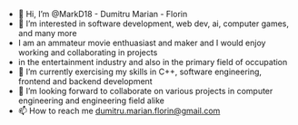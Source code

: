 - 👋 Hi, I’m @MarkD18 - Dumitru Marian - Florin
- 👀 I’m interested in software development, web dev, ai, computer games, and many more
- I am an ammateur movie enthuasiast and maker and I would enjoy working and collaborating in projects
- in the entertainment industry and also in the primary field of occupation
- 🌱 I’m currently exercising my skills in C++, software engineering, frontend and backend development
- 💞️ I’m looking forward to collaborate on various projects in computer engineering and engineering field alike
- 📫 How to reach me dumitru.marian.florin@gmail.com

<!---
MarkD18/MarkD18 is a ✨ special ✨ repository because its `README.md` (this file) appears on your GitHub profile.
You can click the Preview link to take a look at your changes.
--->
